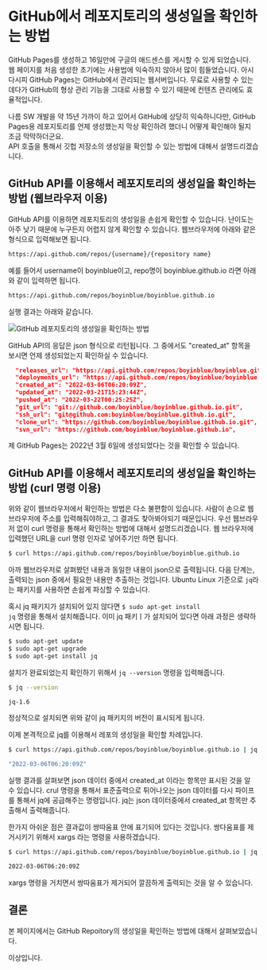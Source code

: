 GitHub에서 레포지토리의 생성일을 확인하는 방법
===


GitHub Pages를 생성하고 16일만에 구글의 애드센스를 게시할 수 있게 되었습니다. 
웹 페이지를 처음 생성한 초기에는 사용법에 익숙하지 않아서 많이 힘들었습니다. 
아시다시피 GitHub Pages는 GitHub에서 관리되는 웹서버입니다. 
무료로 사용할 수 있는데다가 GitHub의 형상 관리 기능을 그대로 사용할 수 있기 때문에 컨텐츠 관리에도 효율적입니다.

나름 SW 개발을 약 15년 가까이 하고 있어서 GitHub에 상당히 익숙하니다만, 
GitHub Pages용 레포지토리를 언제 생성했는지 막상 확인하려 했더니 어떻게 확인해야 될지 조금 막막하더군요.   
API 호출을 통해서 깃헙 저장소의 생성일을 확인할 수 있는 방법에 대해서 설명드리겠습니다.


GitHub API를 이용해서 레포지토리의 생성일을 확인하는 방법 (웹브라우저 이용)
---


GitHub API를 이용하면 레포지토리의 생성일을 손쉽게 확인할 수 있습니다. 
난이도는 아주 낮기 때문에 누구든지 어렵지 않게 확인할 수 있습니다. 
웹브라우저에 아래와 같은 형식으로 입력해보면 됩니다. 


```html
https://api.github.com/repos/{username}/{repository name}
```


예를 들어서 username이 boyinblue이고, repo명이 boyinblue.github.io 라면 아래와 같이 입력하면 됩니다. 


```html
https://api.github.com/repos/boyinblue/boyinblue.github.io
```

실행 결과는 아래와 같습니다. 


![GitHub 레포지토리의 생성일을 확인하는 방법](https://api.github.com/repos/boyinblue/boyinblue.github.io "GitHub 레포지토리의 생성일을 확인하는 방법")


GitHub API의 응답은 json 형식으로 리턴됩니다. 
그 중에서도 "created_at" 항목을 보시면 언제 생성되었는지 확인하실 수 있습니다. 


```json
  "releases_url": "https://api.github.com/repos/boyinblue/boyinblue.github.io/releases{/id}",
  "deployments_url": "https://api.github.com/repos/boyinblue/boyinblue.github.io/deployments",
  "created_at": "2022-03-06T06:20:09Z",
  "updated_at": "2022-03-21T15:23:44Z",
  "pushed_at": "2022-03-22T00:25:25Z",
  "git_url": "git://github.com/boyinblue/boyinblue.github.io.git",
  "ssh_url": "git@github.com:boyinblue/boyinblue.github.io.git",
  "clone_url": "https://github.com/boyinblue/boyinblue.github.io.git",
  "svn_url": "https://github.com/boyinblue/boyinblue.github.io",
```


제 GitHub Pages는 2022년 3월 6일에 생성되었다는 것을 확인할 수 있습니다.


GitHub API를 이용해서 레포지토리의 생성일을 확인하는 방법 (curl 명령 이용)
---


위와 같이 웹브라우저에서 확인하는 방법은 다소 불편함이 있습니다. 
사람이 손으로 웹브라우저에 주소를 입력해줘야하고, 그 결과도 찾아봐야되기 때문입니다. 
우선 웹브라우저 없이 curl 명령을 통해서 확인하는 방법에 대해서 설명드리겠습니다. 
웹 브라우저에 입력했던 URL을 curl 명령 인자로 넣어주기만 하면 됩니다.


```bash
$ curl https://api.github.com/repos/boyinblue/boyinblue.github.io
```


아까 웹브라우저로 살펴봤던 내용과 동일한 내용이 json으로 출력됩니다. 
다음 단계는, 출력되는 json 중에서 필요한 내용만 추출하는 것입니다. 
Ubuntu Linux 기준으로 <code>jq</code>라는 패키지를 사용하면 손쉽게 파싱할 수 있습니다. 


혹시 jq 패키지가 설치되어 있지 않다면 <code>$ sudo apt-get install jq</code> 명령을 통해서 설치해줍니다.
이미 jq 패키ㅣ가 설치되어 있다면 아래 과정은 생략하시면 됩니다. 


```bash
$ sudo apt-get update
$ sudo apt-get upgrade
$ sudo apt-get install jq
```


설치가 완료되었는지 확인하기 위해서 <code>jq --version</code> 명령을 입력해줍니다.


```bash
$ jq --version
```


```bash
jq-1.6
```


정상적으로 설치되면 위와 같이 jq 패키지의 버전이 표시되게 됩니다.


이제 본격적으로 jq를 이용해서 레포의 생성일을 확인할 차례입니다.


```bash
$ curl https://api.github.com/repos/boyinblue/boyinblue.github.io | jq '.created_at'
```


```bash
"2022-03-06T06:20:09Z"
```


실행 결과를 살펴보면 json 데이터 중에서 created_at 이라는 항목만 표시된 것을 알 수 있습니다. 
crul 명령을 통해서 표준출력으로 튀어나오는 json 데이터를 다시 파이프를 통해서 jq에 공급해주는 명령입니다. 
jq는 json 데이터중에서 created_at 항목만 추출해서 출력해줍니다.


한가지 아쉬운 점은 결과값이 쌍따움표 안에 표기되어 있다는 것입니다. 
쌍다움표를 제거시키기 위해서 xargs 라는 명령을 사용하겠습니다. 


```bash
$ curl https://api.github.com/repos/boyinblue/boyinblue.github.io | jq '.created_at' | xargs
```


```bash
2022-03-06T06:20:09Z
```


xargs 명령을 거치면서 쌍따움표가 제거되어 깔끔하게 출력되는 것을 알 수 있습니다. 


결론
---


본 페이지에서는 GitHub Repoitory의 생성일을 확인하는 방법에 대해서 살펴보았습니다.


이상입니다.   


